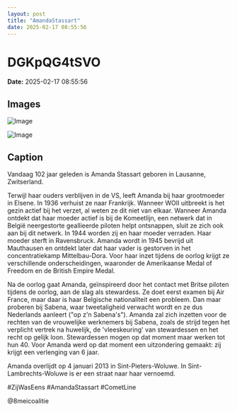 ```yaml
---
layout: post
title: "AmandaStassart"
date: 2025-02-17 08:55:56
---
```


# DGKpQG4tSVO

**Date:** 2025-02-17 08:55:56

## Images

![Image](/zij.was.eens/images/DGKpQG4tSVO_0.webp)

![Image](/zij.was.eens/images/DGKpQG4tSVO_1.webp)

## Caption

Vandaag 102 jaar geleden is Amanda Stassart geboren in Lausanne, Zwitserland. 

Terwijl haar ouders verblijven in de VS, leeft Amanda bij haar grootmoeder in Elsene. In 1936 verhuist ze naar Frankrijk. Wanneer WOII uitbreekt is het gezin actief bij het verzet, al weten ze dit niet van elkaar. Wanneer Amanda ontdekt dat haar moeder actief is bij de Komeetlijn, een netwerk dat in België neergestorte geallieerde piloten helpt ontsnappen, sluit ze zich ook aan bij dit netwerk. In 1944 worden zij en haar moeder verraden. Haar moeder sterft in Ravensbruck. Amanda wordt in 1945 bevrijd uit Mauthausen en ontdekt later dat haar vader is gestorven in het concentratiekamp Mittelbau-Dora. Voor haar inzet tijdens de oorlog krijgt ze verschillende onderscheidingen, waaronder de Amerikaanse Medal of Freedom en de British Empire Medal.

Na de oorlog gaat Amanda, geïnspireerd door het contact met Britse piloten tijdens de oorlog, aan de slag als stewardess. Ze doet eerst examen bij Air France, maar daar is haar Belgische nationaliteit een probleem. Dan maar proberen bij Sabena, waar tweetaligheid  verwacht wordt en ze dus Nederlands aanleert ("op z'n Sabena's"). Amanda zal zich inzetten voor de rechten van de vrouwelijke werknemers bij Sabena, zoals de strijd tegen het verplicht vertrek na huwelijk, de 'vleeskeuring' van stewardessen en het recht op gelijk loon. Stewardessen mogen op dat moment maar werken tot hun 40. Voor Amanda werd op dat moment een uitzondering gemaakt: zij krijgt een verlenging van 6 jaar. 

Amanda overlijdt op 4 januari 2013 in Sint-Pieters-Woluwe. In Sint-Lambrechts-Woluwe is er een straat naar haar vernoemd. 

#ZijWasEens #AmandaStassart #CometLine

@8meicoalitie

